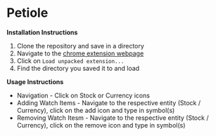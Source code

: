# Petiole

**Installation Instructions**
1. Clone the repository and save in a directory
2. Navigate to the [chrome extension webpage](chrome://extensions/)
3. Click on `Load unpacked extension...`
4. Find the directory you saved it to and load

**Usage Instructions**
- Navigation \- Click on Stock or Currency icons
- Adding Watch Items \- Navigate to the respective entity (Stock / Currency), click on the add icon and type in symbol(s)
- Removing Watch Itesm \- Navigate to the respective entity (Stock / Currency), click on the remove icon and type in symbol(s)